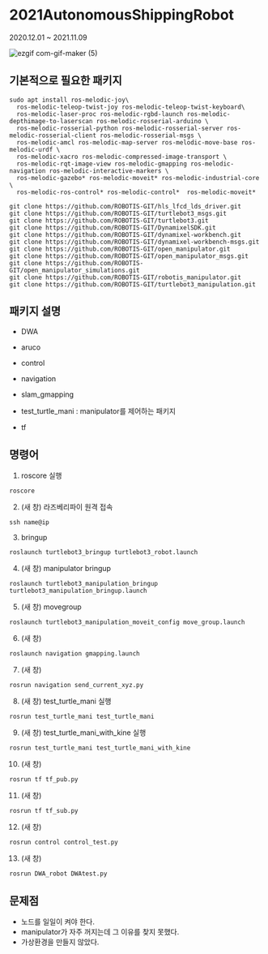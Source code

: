 # 2021AutonomousShippingRobot

2020.12.01 ~ 2021.11.09

![ezgif com-gif-maker (5)](https://user-images.githubusercontent.com/52944554/150262189-f1cf844f-4d03-4732-81d3-c755e4a0a5b3.gif)


## 기본적으로 필요한 패키지

```
sudo apt install ros-melodic-joy\
  ros-melodic-teleop-twist-joy ros-melodic-teleop-twist-keyboard\
  ros-melodic-laser-proc ros-melodic-rgbd-launch ros-melodic-depthimage-to-laserscan ros-melodic-rosserial-arduino \
  ros-melodic-rosserial-python ros-melodic-rosserial-server ros-melodic-rosserial-client ros-melodic-rosserial-msgs \ 
  ros-melodic-amcl ros-melodic-map-server ros-melodic-move-base ros-melodic-urdf \
  ros-melodic-xacro ros-melodic-compressed-image-transport \
  ros-melodic-rqt-image-view ros-melodic-gmapping ros-melodic-navigation ros-melodic-interactive-markers \
  ros-melodic-gazebo* ros-melodic-moveit* ros-melodic-industrial-core \
  ros-melodic-ros-control* ros-melodic-control*  ros-melodic-moveit*
```



```
git clone https://github.com/ROBOTIS-GIT/hls_lfcd_lds_driver.git
git clone https://github.com/ROBOTIS-GIT/turtlebot3_msgs.git
git clone https://github.com/ROBOTIS-GIT/turtlebot3.git
git clone https://github.com/ROBOTIS-GIT/DynamixelSDK.git
git clone https://github.com/ROBOTIS-GIT/dynamixel-workbench.git
git clone https://github.com/ROBOTIS-GIT/dynamixel-workbench-msgs.git
git clone https://github.com/ROBOTIS-GIT/open_manipulator.git
git clone https://github.com/ROBOTIS-GIT/open_manipulator_msgs.git
git clone https://github.com/ROBOTIS-GIT/open_manipulator_simulations.git
git clone https://github.com/ROBOTIS-GIT/robotis_manipulator.git
git clone https://github.com/ROBOTIS-GIT/turtlebot3_manipulation.git
```



## 패키지 설명

- DWA



- aruco



- control



- navigation



- slam_gmapping



- test_turtle_mani : manipulator를 제어하는 패키지



- tf



## 명령어

1. roscore 실행	

```
roscore
```

2. (새 창) 라즈베리파이 원격 접속

```
ssh name@ip
```

3.  bringup

```
roslaunch turtlebot3_bringup turtlebot3_robot.launch
```

4. (새 창) manipulator bringup

```
roslaunch turtlebot3_manipulation_bringup turtlebot3_manipulation_bringup.launch
```

5. (새 창) movegroup

``` 
roslaunch turtlebot3_manipulation_moveit_config move_group.launch
```

6. (새 창)

```
roslaunch navigation gmapping.launch 
```

7. (새 창)

```
rosrun navigation send_current_xyz.py
```

8. (새 창) test_turtle_mani 실행

```
rosrun test_turtle_mani test_turtle_mani
```

9. (새 창) test_turtle_mani_with_kine 실행

```
rosrun test_turtle_mani test_turtle_mani_with_kine
```

10. (새 창)

```
rosrun tf tf_pub.py 
```

11. (새 창)

```
rosrun tf tf_sub.py
```

12. (새 창)

```
rosrun control control_test.py
```

13. (새 창)

```
rosrun DWA_robot DWAtest.py
```







## 문제점

- 노드를 일일이 켜야 한다.
- manipulator가 자주 꺼지는데 그 이유를 찾지 못했다.
- 가상환경을 만들지 않았다.
